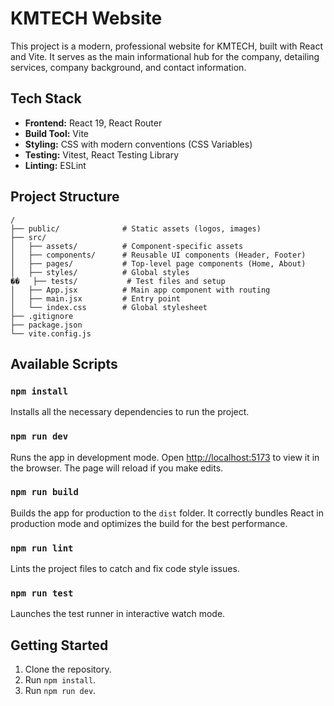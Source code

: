 # KMTECH Website

This project is a modern, professional website for KMTECH, built with React and Vite. It serves as the main informational hub for the company, detailing services, company background, and contact information.

## Tech Stack

- **Frontend:** React 19, React Router
- **Build Tool:** Vite
- **Styling:** CSS with modern conventions (CSS Variables)
- **Testing:** Vitest, React Testing Library
- **Linting:** ESLint

## Project Structure

```
/
├── public/              # Static assets (logos, images)
├── src/
│   ├── assets/          # Component-specific assets
│   ├── components/      # Reusable UI components (Header, Footer)
│   ├── pages/           # Top-level page components (Home, About)
│   ├── styles/          # Global styles
��   ├── tests/           # Test files and setup
│   ├── App.jsx          # Main app component with routing
│   ├── main.jsx         # Entry point
│   └── index.css        # Global stylesheet
├── .gitignore
├── package.json
└── vite.config.js
```

## Available Scripts

### `npm install`

Installs all the necessary dependencies to run the project.

### `npm run dev`

Runs the app in development mode. Open [http://localhost:5173](http://localhost:5173) to view it in the browser. The page will reload if you make edits.

### `npm run build`

Builds the app for production to the `dist` folder. It correctly bundles React in production mode and optimizes the build for the best performance.

### `npm run lint`

Lints the project files to catch and fix code style issues.

### `npm run test`

Launches the test runner in interactive watch mode.

## Getting Started

1.  Clone the repository.
2.  Run `npm install`.
3.  Run `npm run dev`.